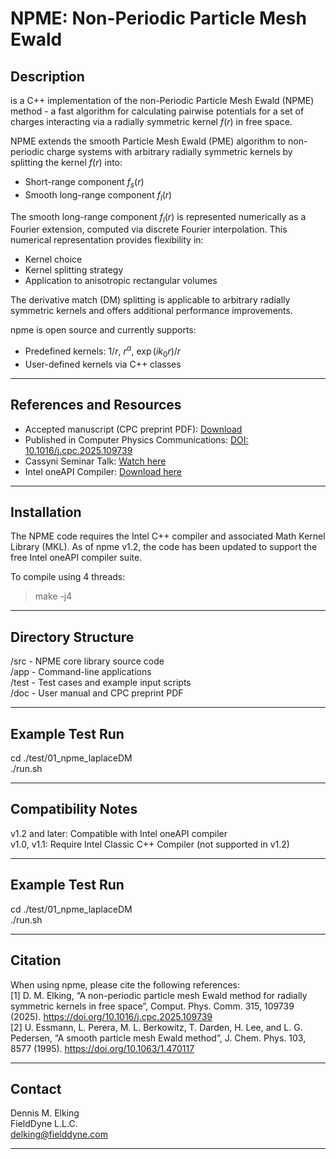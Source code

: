 # NPME: Non-Periodic Particle Mesh Ewald    

## Description
is a C++ implementation of the non-Periodic Particle Mesh Ewald (NPME) method - a fast algorithm for calculating pairwise potentials for a set of charges interacting via a radially symmetric kernel $f(r)$ in free space.

NPME extends the smooth Particle Mesh Ewald (PME) algorithm to non-periodic charge systems with arbitrary radially symmetric kernels by splitting the kernel $f(r)$ into:
- Short-range component $f_{s}(r)$
- Smooth long-range component $f_{l}(r)$

The smooth long-range component $f_{l}(r)$ is represented numerically as a Fourier extension, computed via discrete Fourier interpolation. This numerical representation provides flexibility in:
- Kernel choice
- Kernel splitting strategy
- Application to anisotropic rectangular volumes

The derivative match (DM) splitting is applicable to arbitrary radially symmetric kernels and offers additional performance improvements.

npme is open source and currently supports:
- Predefined kernels: $1/r$, $r^{\alpha}$, $\exp(ik_{0}r)/r$
- User-defined kernels via C++ classes
---

## References and Resources
- Accepted manuscript (CPC preprint PDF): [Download](docs/npme_preprint.pdf) 
- Published in Computer Physics Communications: [DOI: 10.1016/j.cpc.2025.109739](https://doi.org/10.1016/j.cpc.2025.109739) 
- Cassyni Seminar Talk: [Watch here](https://cassyni.com/events/3gMtbmEfjR8JvWTEEEbkay) 
- Intel oneAPI Compiler: [Download here](https://www.intel.com/content/www/us/en/developer/tools/oneapi/toolkits.html)

---

## Installation
The NPME code requires the Intel C++ compiler and associated Math Kernel Library (MKL). 
As of npme v1.2, the code has been updated to support the free Intel oneAPI compiler suite.

To compile using 4 threads:  
>make -j4

---

## Directory Structure
/src    - NPME core library source code  
/app    - Command-line applications  
/test   - Test cases and example input scripts  
/doc    - User manual and CPC preprint PDF

---

## Example Test Run
cd ./test/01_npme_laplaceDM  
./run.sh

---

## Compatibility Notes
v1.2 and later: Compatible with Intel oneAPI compiler  
v1.0, v1.1: Require Intel Classic C++ Compiler (not supported in v1.2)

---

## Example Test Run
cd ./test/01_npme_laplaceDM  
./run.sh

---

## Citation
When using npme, please cite the following references:  
[1] D. M. Elking, “A non-periodic particle mesh Ewald method for radially symmetric kernels in free space”, Comput. Phys. Comm. 315, 109739 (2025). https://doi.org/10.1016/j.cpc.2025.109739  
[2] U. Essmann, L. Perera, M. L. Berkowitz, T. Darden, H. Lee, and L. G. Pedersen, “A smooth particle mesh Ewald method”, J. Chem. Phys. 103, 8577 (1995). https://doi.org/10.1063/1.470117  

---

## Contact
Dennis M. Elking  
FieldDyne L.L.C.  
delking@fielddyne.com

---


